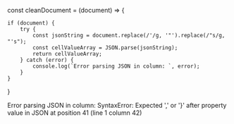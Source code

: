const cleanDocument = (document) => {

    if (document) {
        try {
            const jsonString = document.replace(/'/g, '"').replace(/"s/g, "'s");
            const cellValueArray = JSON.parse(jsonString);
            return cellValueArray;
        } catch (error) {
            console.log(`Error parsing JSON in column: `, error);
        }
    }

}

Error parsing JSON in column:  SyntaxError: Expected ',' or '}' after property value in JSON at position 41 (line 1 column 42)

